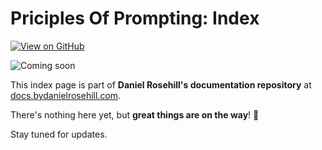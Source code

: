 # Priciples Of Prompting: Index 

[![View on GitHub](https://img.shields.io/badge/View%20on-GitHub-181717?logo=github&logoColor=white)](https://github.com/danielrosehill/My-Principles-Of-Prompting)

![Coming soon](https://docs.bydanielrosehill.com/images/coming-soon.webp)

This index page is part of **Daniel Rosehill's documentation repository** at [docs.bydanielrosehill.com](https://docs.bydanielrosehill.com).

There's nothing here yet, but **great things are on the way**! 🚀 

Stay tuned for updates.
 